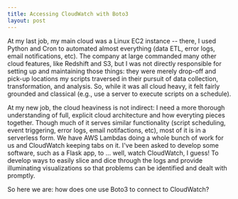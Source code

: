 ```yaml
---
title: Accessing CloudWatch with Boto3
layout: post
---
```


At my last job, my main cloud was a Linux EC2 instance -- there, I used Python and Cron to automated almost everything
(data ETL, error logs, email notifications, etc).  The company at large commanded many other cloud features, like Redshift and S3, 
but I was not directly responsible for setting up and maintaining those things: they were merely drop-off and pick-up locations
my scripts traversed in their pursuit of data collection, transformation, and analysis.  So, while it was all cloud heavy, 
it felt fairly grounded and classical (e.g., use a server to execute scripts on a schedule).

At my new job, the cloud heaviness is not indirect: I need a more thorough understanding of full, explicit cloud 
architecture and how everyting pieces together.  Though much of it serves similar functionality (script scheduling, 
event triggering, error logs, email notifactions, etc), most of it is in a serverless form.  We have AWS Lambdas doing
a whole bunch of work for us and CloudWatch keeping tabs on it.  I've been asked to develop some software, such as
a Flask app, to ... well, watch CloudWatch, I guess!  To develop ways to easily slice and dice through the logs and provide
illuminating visualizations so that problems can be identified and dealt with promptly.

So here we are: how does one use Boto3 to connect to CloudWatch?

